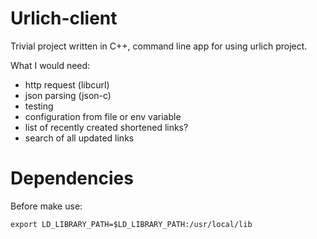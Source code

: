 # Urlich-client

Trivial project written in C++, command line app for using urlich project.

What I would need:

- http request (libcurl)
- json parsing (json-c)
- testing
- configuration from file or env variable
- list of recently created shortened links?
- search of all updated links

# Dependencies

Before make use:

    export LD_LIBRARY_PATH=$LD_LIBRARY_PATH:/usr/local/lib
